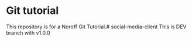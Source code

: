 # Git tutorial

This repository is for a Noroff Git Tutorial.# social-media-client
 This is DEV branch with v1.0.0
